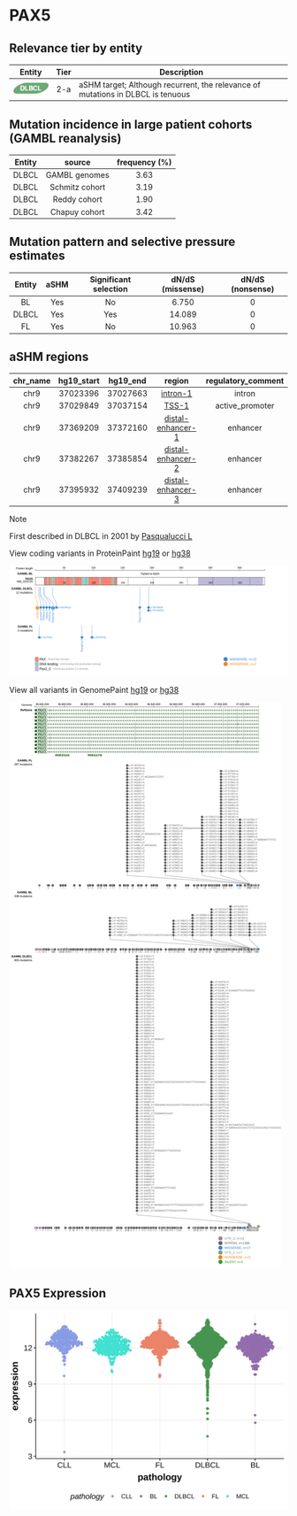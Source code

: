 # PAX5

## Relevance tier by entity

|Entity|Tier|Description                              |
|:------:|:----:|-----------------------------------------|
|![DLBCL](images/icons/DLBCL_tier2.png) |2-a | aSHM target; Although recurrent, the relevance of mutations in DLBCL is tenuous |

## Mutation incidence in large patient cohorts (GAMBL reanalysis)

|Entity|source        |frequency (%)|
|:------:|:--------------:|:-------------:|
|DLBCL |GAMBL genomes |3.63         |
|DLBCL |Schmitz cohort|3.19         |
|DLBCL |Reddy cohort  |1.90         |
|DLBCL |Chapuy cohort |3.42         |

## Mutation pattern and selective pressure estimates

|Entity|aSHM|Significant selection|dN/dS (missense)|dN/dS (nonsense)|
|:------:|:----:|:---------------------:|:----------------:|:----------------:|
|BL    |Yes |No                   | 6.750          |0               |
|DLBCL |Yes |Yes                  |14.089          |0               |
|FL    |Yes |No                   |10.963          |0               |

## aSHM regions

|chr_name|hg19_start|hg19_end|region                                                                                                 |regulatory_comment|
|:--------:|:----------:|:--------:|:-------------------------------------------------------------------------------------------------------:|:------------------:|
|chr9    |37023396  |37027663|[intron-1](https://genome.ucsc.edu/s/rdmorin/GAMBL%20hg19?position=chr9%3A37023396%2D37027663)         |intron            |
|chr9    |37029849  |37037154|[TSS-1](https://genome.ucsc.edu/s/rdmorin/GAMBL%20hg19?position=chr9%3A37029849%2D37037154)            |active_promoter   |
|chr9    |37369209  |37372160|[distal-enhancer-1](https://genome.ucsc.edu/s/rdmorin/GAMBL%20hg19?position=chr9%3A37369209%2D37372160)|enhancer          |
|chr9    |37382267  |37385854|[distal-enhancer-2](https://genome.ucsc.edu/s/rdmorin/GAMBL%20hg19?position=chr9%3A37382267%2D37385854)|enhancer          |
|chr9    |37395932  |37409239|[distal-enhancer-3](https://genome.ucsc.edu/s/rdmorin/GAMBL%20hg19?position=chr9%3A37395932%2D37409239)|enhancer          |

> [!NOTE]
> First described in DLBCL in 2001 by [Pasqualucci L](https://pubmed.ncbi.nlm.nih.gov/11460166)


View coding variants in ProteinPaint [hg19](https://morinlab.github.io/LLMPP/GAMBL/PAX5_protein.html)  or [hg38](https://morinlab.github.io/LLMPP/GAMBL/PAX5_protein_hg38.html)

![image](images/proteinpaint/PAX5_NM_016734.svg)

View all variants in GenomePaint [hg19](https://morinlab.github.io/LLMPP/GAMBL/PAX5.html)  or [hg38](https://morinlab.github.io/LLMPP/GAMBL/PAX5_hg38.html)

![image](images/proteinpaint/PAX5.svg)
## PAX5 Expression
![image](images/gene_expression/PAX5_by_pathology.svg)
<!-- ORIGIN: pasqualucciHypermutationMultipleProtooncogenes2001a -->
<!-- DLBCL: pasqualucciHypermutationMultipleProtooncogenes2001a -->
